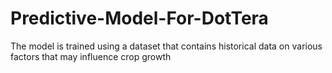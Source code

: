 # Predictive-Model-For-DotTera
 The model is trained using a dataset that contains historical data on various factors that may influence crop growth
